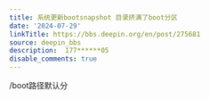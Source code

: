 ```yaml
---
title: 系统更新bootsnapshot 目录挤满了boot分区
date: '2024-07-29'
linkTitle: https://bbs.deepin.org/en/post/275681
source: deepin_bbs
description:  177******05 
disable_comments: true
---
```

/boot路径默认分

